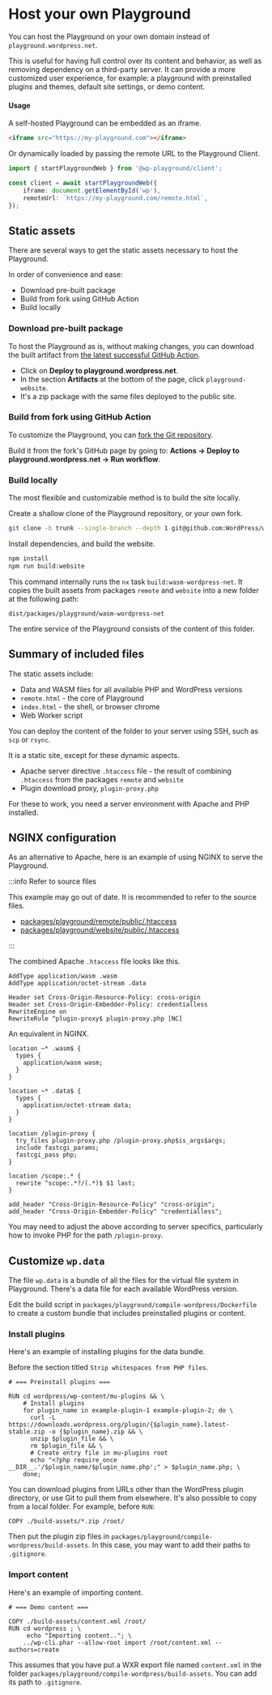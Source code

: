 # Host your own Playground

You can host the Playground on your own domain instead of `playground.wordpress.net`.

This is useful for having full control over its content and behavior, as well as removing dependency on a third-party server. It can provide a more customized user experience, for example: a playground with preinstalled plugins and themes, default site settings, or demo content.

#### Usage

A self-hosted Playground can be embedded as an iframe.

```html
<iframe src="https://my-playground.com"></iframe>
```

Or dynamically loaded by passing the remote URL to the Playground Client.

```ts
import { startPlaygroundWeb } from '@wp-playground/client';

const client = await startPlaygroundWeb({
	iframe: document.getElementById('wp'),
	remoteUrl: `https://my-playground.com/remote.html`,
});
```

## Static assets

There are several ways to get the static assets necessary to host the Playground.

In order of convenience and ease:

-   Download pre-built package
-   Build from fork using GitHub Action
-   Build locally

### Download pre-built package

To host the Playground as is, without making changes, you can download the built artifact from [the latest successful GitHub Action](https://github.com/WordPress/wordpress-playground/actions/workflows/build-website.yml?query=is%3Asuccess).

-   Click on **Deploy to playground.wordpress.net**.
-   In the section **Artifacts** at the bottom of the page, click `playground-website`.
-   It's a zip package with the same files deployed to the public site.

### Build from fork using GitHub Action

To customize the Playground, you can [fork the Git repository](https://github.com/WordPress/wordpress-playground/fork).

Build it from the fork's GitHub page by going to: **Actions -> Deploy to playground.wordpress.net -> Run workflow**.

### Build locally

The most flexible and customizable method is to build the site locally.

Create a shallow clone of the Playground repository, or your own fork.

```sh
git clone -b trunk --single-branch --depth 1 git@github.com:WordPress/wordpress-playground.git
```

Install dependencies, and build the website.

```sh
npm install
npm run build:website
```

This command internally runs the `nx` task `build:wasm-wordpress-net`. It copies the built assets from packages `remote` and `website` into a new folder at the following path:

```
dist/packages/playground/wasm-wordpress-net
```

The entire service of the Playground consists of the content of this folder.

## Summary of included files

The static assets include:

-   Data and WASM files for all available PHP and WordPress versions
-   `remote.html` - the core of Playground
-   `index.html` - the shell, or browser chrome
-   Web Worker script

You can deploy the content of the folder to your server using SSH, such as `scp` or `rsync`.

It is a static site, except for these dynamic aspects.

-   Apache server directive `.htaccess` file - the result of combining `.htaccess` from the packages `remote` and `website`
-   Plugin download proxy, `plugin-proxy.php`

For these to work, you need a server environment with Apache and PHP installed.

## NGINX configuration

As an alternative to Apache, here is an example of using NGINX to serve the Playground.

:::info Refer to source files

This example may go out of date. It is recommended to refer to the source files.

-   [packages/playground/remote/public/.htaccess](https://github.com/WordPress/wordpress-playground/blob/trunk/packages/playground/remote/public/.htaccess)
-   [packages/playground/website/public/.htaccess](https://github.com/WordPress/wordpress-playground/blob/trunk/packages/playground/website/public/.htaccess)

:::

The combined Apache `.htaccess` file looks like this.

```htaccess
AddType application/wasm .wasm
AddType	application/octet-stream .data

Header set Cross-Origin-Resource-Policy: cross-origin
Header set Cross-Origin-Embedder-Policy: credentialless
RewriteEngine on
RewriteRule ^plugin-proxy$ plugin-proxy.php [NC]
```

An equivalent in NGINX.

```nginx
location ~* .wasm$ {
  types {
    application/wasm wasm;
  }
}

location ~* .data$ {
  types {
    application/octet-stream data;
  }
}

location /plugin-proxy {
  try_files plugin-proxy.php /plugin-proxy.php$is_args$args;
  include fastcgi_params;
  fastcgi_pass php;
}

location /scope:.* {
  rewrite ^scope:.*?/(.*)$ $1 last;
}

add_header "Cross-Origin-Resource-Policy" "cross-origin";
add_header "Cross-Origin-Embedder-Policy" "credentialless";
```

You may need to adjust the above according to server specifics, particularly how to invoke PHP for the path `/plugin-proxy`.

## Customize `wp.data`

The file `wp.data` is a bundle of all the files for the virtual file system in Playground. There's a data file for each available WordPress version.

Edit the build script in `packages/playground/compile-wordpress/Dockerfile` to create a custom bundle that includes preinstalled plugins or content.

### Install plugins

Here's an example of installing plugins for the data bundle.

Before the section titled `Strip whitespaces from PHP files`.

```docker
# === Preinstall plugins ===

RUN cd wordpress/wp-content/mu-plugins && \
    # Install plugins
    for plugin_name in example-plugin-1 example-plugin-2; do \
      curl -L https://downloads.wordpress.org/plugin/{$plugin_name}.latest-stable.zip -o {$plugin_name}.zip && \
      unzip $plugin_file && \
      rm $plugin_file && \
      # Create entry file in mu-plugins root
      echo "<?php require_once __DIR__.'/$plugin_name/$plugin_name.php';" > $plugin_name.php; \
    done;
```

You can download plugins from URLs other than the WordPress plugin directory, or use Git to pull them from elsewhere. It's also possible to copy from a local folder. For example, before `RUN`:

```
COPY ./build-assets/*.zip /root/
```

Then put the plugin zip files in `packages/playground/compile-wordpress/build-assets`. In this case, you may want to add their paths to `.gitignore`.

### Import content

Here's an example of importing content.

```docker
# === Demo content ===

COPY ./build-assets/content.xml /root/
RUN cd wordpress ; \
     echo "Importing content.."; \
    ../wp-cli.phar --allow-root import /root/content.xml --authors=create
```

This assumes that you have put a WXR export file named `content.xml` in the folder `packages/playground/compile-wordpress/build-assets`. You can add its path to `.gitignore`.
